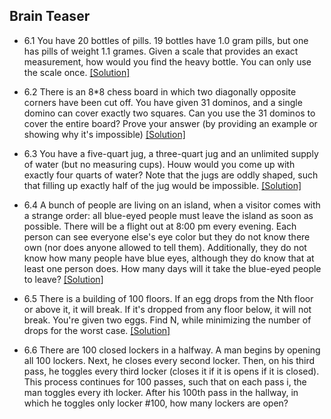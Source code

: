 ## Brain Teaser

- 6.1 You have 20 bottles of pills. 19 bottles have 1.0 gram pills, but one has pills of weight 1.1 grames. Given a scale that provides an exact measurement, how would you find the heavy bottle. You can only use the scale once. [[Solution]](../code/6.1.java)

- 6.2 There is an 8*8 chess board in which two diagonally opposite corners have been cut off. You have given 31 dominos, and a single domino can cover exactly two squares. Can you use the 31 dominos to cover the entire board? Prove your answer (by providing an example or showing why it's impossible) [[Solution]](../code/6.2.java)

- 6.3 You have a five-quart jug, a three-quart jug and an unlimited supply of water (but no measuring cups). Houw would you come up with exactly four quarts of water? Note that the jugs are oddly shaped, such that filling up exactly half of the jug would be impossible. [[Solution]](../code/6.3.java)

- 6.4 A bunch of people are living on an island, when a visitor comes with a strange order: all blue-eyed people must leave the island as soon as possible. There will be a flight out at 8:00 pm every evening. Each person can see everyone else's eye color but they do not know there own (nor does anyone allowed to tell them). Additionally, they do not know how many people have blue eyes, although they do know that at least one person does. How many days will it take the blue-eyed people to leave? [[Solution]](../code/6.4.java)

- 6.5 There is a building of 100 floors. If an egg drops from the Nth floor or above it, it will break. If it's dropped from any floor below, it will not break. You're given two eggs. Find N, while minimizing the number of drops for the worst case. [[Solution]](../code/6.5.java)

- 6.6 There are 100 closed lockers in a halfway. A man begins by opening all 100 lockers. Next, he closes every second locker. Then, on his third pass, he toggles every third locker (closes it if it is opens if it is closed). This process continues for 100 passes, such that on each pass i, the man toggles every ith locker. After his 100th pass in the hallway, in which he toggles only locker #100, how many lockers are open?
